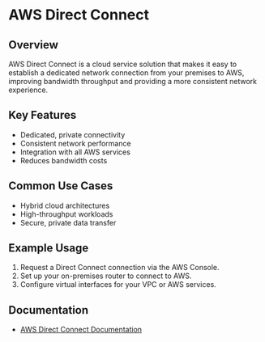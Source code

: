 # AWS Direct Connect

## Overview
AWS Direct Connect is a cloud service solution that makes it easy to establish a dedicated network connection from your premises to AWS, improving bandwidth throughput and providing a more consistent network experience.

## Key Features
- Dedicated, private connectivity
- Consistent network performance
- Integration with all AWS services
- Reduces bandwidth costs

## Common Use Cases
- Hybrid cloud architectures
- High-throughput workloads
- Secure, private data transfer

## Example Usage
1. Request a Direct Connect connection via the AWS Console.
2. Set up your on-premises router to connect to AWS.
3. Configure virtual interfaces for your VPC or AWS services.

## Documentation
- [AWS Direct Connect Documentation](https://docs.aws.amazon.com/directconnect/)
